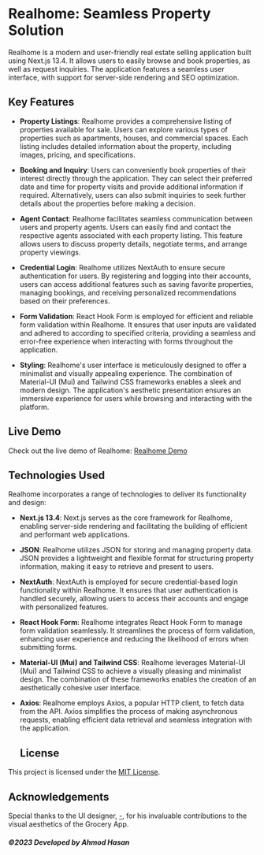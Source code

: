 # Realhome: Seamless Property Solution

Realhome is a modern and user-friendly real estate selling application built using Next.js 13.4. It allows users to easily browse and book properties, as well as request inquiries. The application features a seamless user interface, with support for server-side rendering and SEO optimization.

## Key Features

- **Property Listings**: Realhome provides a comprehensive listing of properties available for sale. Users can explore various types of properties such as apartments, houses, and commercial spaces. Each listing includes detailed information about the property, including images, pricing, and specifications.

- **Booking and Inquiry**: Users can conveniently book properties of their interest directly through the application. They can select their preferred date and time for property visits and provide additional information if required. Alternatively, users can also submit inquiries to seek further details about the properties before making a decision.

- **Agent Contact**: Realhome facilitates seamless communication between users and property agents. Users can easily find and contact the respective agents associated with each property listing. This feature allows users to discuss property details, negotiate terms, and arrange property viewings.

- **Credential Login**: Realhome utilizes NextAuth to ensure secure authentication for users. By registering and logging into their accounts, users can access additional features such as saving favorite properties, managing bookings, and receiving personalized recommendations based on their preferences.

- **Form Validation**: React Hook Form is employed for efficient and reliable form validation within Realhome. It ensures that user inputs are validated and adhered to according to specified criteria, providing a seamless and error-free experience when interacting with forms throughout the application.

- **Styling**: Realhome's user interface is meticulously designed to offer a minimalist and visually appealing experience. The combination of Material-UI (Mui) and Tailwind CSS frameworks enables a sleek and modern design. The application's aesthetic presentation ensures an immersive experience for users while browsing and interacting with the platform.

## Live Demo

Check out the live demo of Realhome: [Realhome Demo](https://realehome.vercel.app/)

## Technologies Used

Realhome incorporates a range of technologies to deliver its functionality and design:

- **Next.js 13.4**: Next.js serves as the core framework for Realhome, enabling server-side rendering and facilitating the building of efficient and performant web applications. 

- **JSON**: Realhome utilizes JSON for storing and managing property data. JSON provides a lightweight and flexible format for structuring property information, making it easy to retrieve and present to users.
- **NextAuth**: NextAuth is employed for secure credential-based login functionality within Realhome. It ensures that user authentication is handled securely, allowing users to access their accounts and engage with personalized features. 

- **React Hook Form**: Realhome integrates React Hook Form to manage form validation seamlessly. It streamlines the process of form validation, enhancing user experience and reducing the likelihood of errors when submitting forms.

- **Material-UI (Mui) and Tailwind CSS**: Realhome leverages Material-UI (Mui) and Tailwind CSS to achieve a visually pleasing and minimalist design. The combination of these frameworks enables the creation of an aesthetically cohesive user interface.

- **Axios**: Realhome employs Axios, a popular HTTP client, to fetch data from the API. Axios simplifies the process of making asynchronous requests, enabling efficient data retrieval and seamless integration with the application. 

  ## License

This project is licensed under the [MIT License](LICENSE).

## Acknowledgements

Special thanks to the UI designer, [-](https://www.behance.net/DesignAxen?fbclid=IwAR3qIu-zVNheaFgqoT686xVv2cQbZijEYDb8wTBKSbaeSISL07UIWI3SR9U), for his invaluable contributions to the visual aesthetics of the Grocery App.



##### ©2023 Developed by Ahmod Hasan

